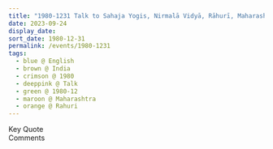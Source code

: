 ```yaml
---
title: "1980-1231 Talk to Sahaja Yogis, Nirmalā Vidyā, Rāhurī, Maharashtra, India"
date: 2023-09-24
display_date: 
sort_date: 1980-12-31
permalink: /events/1980-1231
tags:
  - blue @ English
  - brown @ India
  - crimson @ 1980
  - deeppink @ Talk
  - green @ 1980-12
  - maroon @ Maharashtra
  - orange @ Rahuri
---
```


<wave-list>
  <list-title color="green" width="75">Key Quote</list-title>
  <list-item color="BlanchedAlmond"  width="200"></list-item>
  <list-item color="Lavender"></list-item>
  <list-item color="BlanchedAlmond"></list-item>
</wave-list>

<br>

<wave-list>
  <list-title color="green" width="75">Comments</list-title>
  <list-item color="BlanchedAlmond"  width="200"></list-item>
  <list-item color="Lavender"></list-item>
  <list-item color="BlanchedAlmond"></list-item>
</wave-list>